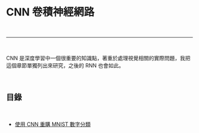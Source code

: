 # CNN 卷積神經網路

<br>

---

<br>

CNN 是深度學習中一個很重要的知識點，著重於處理視覺相關的實際問題，我把這個章節單獨列出來研究，之後的 RNN 也會如此。

<br>

## 目錄

<br>

* [使用 CNN 重購 MNIST 數字分類](mnist_refactor/)